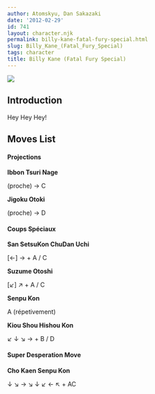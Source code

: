 ```yaml
---
author: Atomskyu, Dan Sakazaki
date: '2012-02-29'
id: 741
layout: character.njk
permalink: billy-kane-fatal-fury-special.html
slug: Billy_Kane_(Fatal_Fury_Special)
tags: character
title: Billy Kane (Fatal Fury Special)
---
```


![](/images/Ffspbilly.PNG)  

## Introduction

Hey Hey Hey!

## Moves List

#### Projections

**Ibbon Tsuri Nage**

(proche) → C

**Jigoku Otoki**

(proche) → D

#### Coups Spéciaux

**San SetsuKon ChuDan Uchi**

\[←\] → + A / C

**Suzume Otoshi**

\[↙\] ↗ + A / C

**Senpu Kon**

A (répetivement)

**Kiou Shou Hishou Kon**

↙ ↓ ↘ → + B / D

#### Super Desperation Move

**Cho Kaen Senpu Kon**

↓ ↘ → ↘ ↓ ↙ ← ↖ + AC